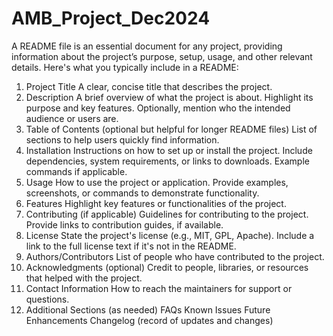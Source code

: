 # AMB_Project_Dec2024


A README file is an essential document for any project, providing information about the project’s purpose, setup, usage, and other relevant details. Here's what you typically include in a README:

1. Project Title
A clear, concise title that describes the project.
2. Description
A brief overview of what the project is about.
Highlight its purpose and key features.
Optionally, mention who the intended audience or users are.
3. Table of Contents (optional but helpful for longer README files)
List of sections to help users quickly find information.
4. Installation
Instructions on how to set up or install the project.
Include dependencies, system requirements, or links to downloads.
Example commands if applicable.
5. Usage
How to use the project or application.
Provide examples, screenshots, or commands to demonstrate functionality.
6. Features
Highlight key features or functionalities of the project.
7. Contributing (if applicable)
Guidelines for contributing to the project.
Provide links to contribution guides, if available.
8. License
State the project's license (e.g., MIT, GPL, Apache).
Include a link to the full license text if it's not in the README.
9. Authors/Contributors
List of people who have contributed to the project.
10. Acknowledgments (optional)
Credit to people, libraries, or resources that helped with the project.
11. Contact Information
How to reach the maintainers for support or questions.
12. Additional Sections (as needed)
FAQs
Known Issues
Future Enhancements
Changelog (record of updates and changes)